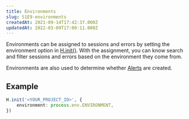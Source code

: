 ```yaml
---
title: Environments
slug: S1E9-environments
createdAt: 2021-09-14T17:42:37.000Z
updatedAt: 2022-03-09T17:00:11.000Z
---
```


Environments can be assigned to sessions and errors by setting the environment option in [H.init()](/sdk/client#Hinit). With the assignment, you can know search and filter sessions and errors based on the environment they come from.

Environments are also used to determine whether [Alerts](/product-features/alerts) are created.

## Example

```typescript
H.init('<YOUR_PROJECT_ID>', {
	environment: process.env.ENVIRONMENT,
})
```
